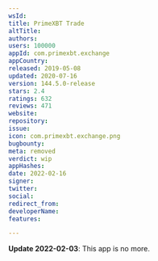 ```yaml
---
wsId: 
title: PrimeXBT Trade
altTitle: 
authors: 
users: 100000
appId: com.primexbt.exchange
appCountry: 
released: 2019-05-08
updated: 2020-07-16
version: 144.5.0-release
stars: 2.4
ratings: 632
reviews: 471
website: 
repository: 
issue: 
icon: com.primexbt.exchange.png
bugbounty: 
meta: removed
verdict: wip
appHashes: 
date: 2022-02-16
signer: 
twitter: 
social: 
redirect_from: 
developerName: 
features: 

---
```


**Update 2022-02-03**: This app is no more.
